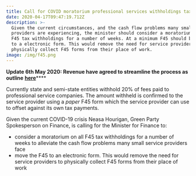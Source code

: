 ```yaml
---
title: Call for COVID moratorium professional services withholdings tax
date: 2020-04-17T09:47:19.712Z
description: >-
  Given the current circumstances, and the cash flow problems many small service
  providers are experiencing, the minister should consider a moratorium on all
  F45 tax withholdings for a number of weeks. At a minimum F45 should be moved
  to a electronic form. This would remove the need for service providers to
  physically collect F45 forms from their place of work.
image: /img/f45.png
---
```

**Update 6th May 2020: Revenue have agreed to streamline the process as outline** [**here**](/docs/300334-20PSWTRefunds.pdf)****

Currently state and semi-state entities withhold 20% of fees paid to professional service companies. The amount withheld is confirmed to the service provider using a _paper_ F45 form which the service provider can use to offset against its own tax payments.

Given the current COVID-19 crisis Neasa Hourigan, Green Party Spokesperson on Finance, is calling for the Minister for Finance to: 

* consider a moratorium on all F45 tax withholdings for a number of weeks to alleviate the cash flow problems many small service providers face
* move the F45 to an electronic form. This would remove the need for service providers to physically collect F45 forms from their place of work
